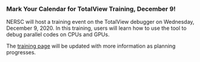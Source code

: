 ### Mark Your Calendar for TotalView Training, December 9!

NERSC will host a training event on the TotalView debugger on Wednesday,
December 9, 2020. In this training, users will learn how to use the tool to
debug parallel codes on CPUs and GPUs.

The [training page](https://www.nersc.gov/users/training/events/totalview-tutorial-december-9-2020/)
will be updated with more information as planning progresses.
